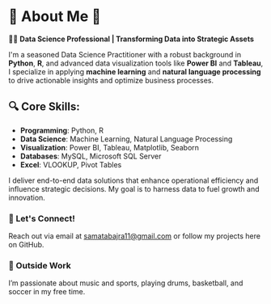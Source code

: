 # 🌟 About Me 🌟

👩‍💻 **Data Science Professional | Transforming Data into Strategic Assets**

I'm a seasoned Data Science Practitioner with a robust background in **Python**, **R**, and advanced data visualization tools like **Power BI** and **Tableau**, I specialize in applying **machine learning** and **natural language processing** to drive actionable insights and optimize business processes.

## 🔍 Core Skills:
- **Programming**: Python, R
- **Data Science**: Machine Learning, Natural Language Processing
- **Visualization**: Power BI, Tableau, Matplotlib, Seaborn
- **Databases**: MySQL, Microsoft SQL Server
- **Excel**: VLOOKUP, Pivot Tables

I deliver end-to-end data solutions that enhance operational efficiency and influence strategic decisions. My goal is to harness data to fuel growth and innovation.

### 📧 Let's Connect!
Reach out via email at samatabajra11@gmail.com or follow my projects here on GitHub.

### 🎵 Outside Work
I’m passionate about music and sports, playing drums, basketball, and soccer in my free time.



<!--
**SamataB/SamataB** is a ✨ _special_ ✨ repository because its `README.md` (this file) appears on your GitHub profile.

Here are some ideas to get you started:

- 🔭 I’m currently working on ...
- 🌱 I’m currently learning ...
- 👯 I’m looking to collaborate on ...
- 🤔 I’m looking for help with ...
- 💬 Ask me about ...
- 📫 How to reach me: ...
- 😄 Pronouns: ...
- ⚡ Fun fact: ...
-->
